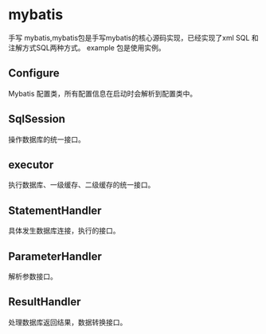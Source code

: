 # mybatis
手写 mybatis,mybatis包是手写mybatis的核心源码实现，已经实现了xml SQL 和 注解方式SQL两种方式。
example 包是使用实例。
## Configure
Mybatis 配置类，所有配置信息在启动时会解析到配置类中。
## SqlSession
操作数据库的统一接口。
## executor
执行数据库、一级缓存、二级缓存的统一接口。
## StatementHandler
具体发生数据库连接，执行的接口。
## ParameterHandler
解析参数接口。
## ResultHandler
处理数据库返回结果，数据转换接口。